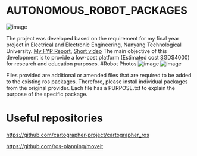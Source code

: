 # AUTONOMOUS_ROBOT_PACKAGES
![image](https://github.com/vanerkz/AUTONOMOUS_ROBOT_PACKAGES/assets/84112168/a3d54876-8192-43aa-ba56-afadcd810b9d)

The project was developed based on the requirement for my final year project in Electrical and Electronic Engineering, Nanyang Technological University. [My FYP Report](https://hdl.handle.net/10356/149758), [Short video](https://youtu.be/7Dy3vTiSgHM?si=XgfZ8NaiyMUA-3hd) 
The main objective of this development is to provide a low-cost platform (Estimated cost SGD$4000) for research and education purposes. 
#Robot Photos
![image](https://github.com/vanerkz/AUTONOMOUS_ROBOT_PACKAGES/assets/84112168/a72bb50a-c00f-4805-b5f3-a93d152ed88b)
![image](https://github.com/vanerkz/AUTONOMOUS_ROBOT_PACKAGES/assets/84112168/d5d33d6b-74d7-451a-ab56-e8b225bf0fdd)


Files provided are additional or amended files that are required to be added to the existing ros packages. 
Therefore, please install individual packages from the original provider. 
Each file has a PURPOSE.txt to explain the purpose of the specific package.

# Useful repositories
https://github.com/cartographer-project/cartographer_ros

https://github.com/ros-planning/moveit
